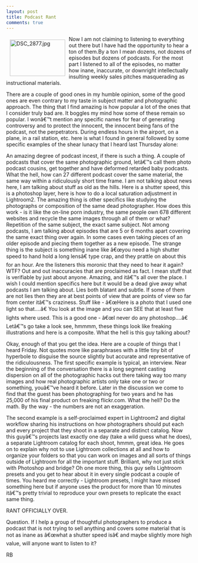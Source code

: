 ```yaml
---
layout: post
title: Podcast Rant
comments: true
---
```

<a rel="lightbox" href="/wp-content/uploads/FromIweb/DSC_2877.jpg"><img title="DSC_2877.jpg" src="/wp-content/uploads/FromIweb/.thumbs/.DSC_2877.jpg" border="0" alt="DSC_2877.jpg" hspace="10" vspace="10" width="150" height="99" align="left" /></a>Now I am not claiming to listening to everything out there but I have had the opportunity to hear a ton of them.By a ton I mean dozens, not dozens of episodes but dozens of podcasts. For the most part I listened to all of the episodes, no matter how inane, inaccurate, or downright intellectually insulting weekly sales pitches masquerading as instructional materials.
<!--more-->
There are a couple of good ones in my humble opinion, some of the good ones are even contrary to my taste in subject matter and photographic approach. The thing that I find amazing is how popular a lot of the ones that I consider truly bad are. It boggles my mind how some of these remain so popular. I wonâ€™t mention any specific names for fear of generating controversy and to protect the innocent, the innocent being fans of the podcast, not the perpetrators. During endless hours in the airport, on a plane, in a rail station, etc. here is what I found in general followed by some specific examples of the shear lunacy that I heard last Thursday alone:

An amazing degree of podcast incest, if there is such a thing. A couple of podcasts that cover the same photographic ground, letâ€™s call them photo podcast cousins, get together and have deformed retarded baby podcasts. What the hell, how can 27 different podcast cover the same material, the same way within a ridiculously short time frame. I am not talking about news here, I am talking about stuff as old as the hills. Here is a shutter speed, this is a photoshop layer, here is how to do a local saturation adjustment in Lightroom2. The amazing thing is other specifics like studying the photographs or composition of the same dead photographer. How does this work - is it like the on-line porn industry, the same people own 678 different websites and recycle the same images through all of them or what?
Repetition of the same subject, the exact same subject. Not among podcasts, I am talking about episodes that are 5 or 6 months apart covering the same exact thing over again. In some cases even taking pieces of an older episode and piecing them together as a new episode. The strange thing is the subject is something inane like â€œyou need a high shutter speed to hand hold a long lensâ€ type crap, and they prattle on about this for an hour. Are the listeners this moronic that they need to hear it again? WTF?
Out and out inaccuracies that are proclaimed as fact. I mean stuff that is verifiable by just about anyone. Amazing, and itâ€™s all over the place. I wish I could mention specifics here but it would be a dead give away what podcasts I am talking about.
Lies both blatant and subtle. If some of them are not lies then they are at best points of view that are points of view so far from center itâ€™s craziness. Stuff like - â€œHere is a photo that I used one light so that....â€ You look at the image and you can SEE that at least five lights where used. This is a good one - â€œI never do any photoshop....â€ Letâ€™s go take a look see, hmmmm, these things look like freaking illustrations and here is a composite. What the hell is this guy talking about?

Okay, enough of that you get the idea. Here are a couple of things that I heard Friday. Not quotes more like paraphrases with a little tiny bit of hyperbole to disguise the source slightly but accurate and representative of the ridiculousness. The first specific example is typical, an interview. Near the beginning of the conversation there is a long segment casting dispersion on all of the photographic hacks out there taking way too many images and how real photographic artists only take one or two or something, youâ€™ve heard it before. Later in the discussion we come to find that the guest has been photographing for two years and he has 25,000 of his final product on freaking flickr.com. What the hell? Do the math. By the way - the numbers are not an exaggeration.

The second example is a self-proclaimed expert in Lightroom2 and digital workflow sharing his instructions on how photographers should put each and every project that they shoot in a separate and distinct catalog. Now this guyâ€™s projects last exactly one day (take a wild guess what he does), a separate Lightroom catalog for each shoot, hmmm, great idea. He goes on to explain why not to use Lightroom collections at all and how to organize your folders so that you can work on images and all sorts of things outside of Lightroom for all the important stuff. Brilliant, why not just stick with Photoshop and bridge? Oh one more thing, this guy sells Lightroom presets and you get to hear about it in every single podcast a couple of times. You heard me correctly - Lightroom presets, I might have missed something here but if anyone uses the product for more than 10 minutes itâ€™s pretty trivial to reproduce your own presets to replicate the exact same thing.

RANT OFFICIALLY OVER.

Question. If I help a group of thoughtful photographers to produce a podcast that is not trying to sell anything and covers some material that is not as inane as â€œwhat a shutter speed isâ€ and maybe slightly more high value, will anyone want to listen to it?

RB